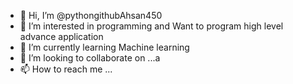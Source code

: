 - 👋 Hi, I’m @pythongithubAhsan450
- 👀 I’m interested in programming and 
     Want to program high level advance application
- 🌱 I’m currently learning Machine learning
- 💞️ I’m looking to collaborate on ...a
- 📫 How to reach me ...

<!---
pythongithubAhsan450/pythongithubAhsan450 is a ✨ special ✨ repository because its `README.md` (this file) appears on your GitHub profile.
You can click the Preview link to take a look at your changes.
--->
